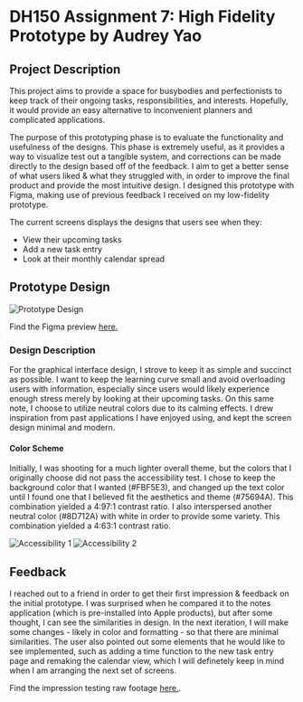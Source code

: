 # DH150 Assignment 7: High Fidelity Prototype by Audrey Yao

## Project Description 

This project aims to provide a space for busybodies and perfectionists to keep track of their ongoing tasks, responsibilities, and interests. Hopefully, it would provide an easy alternative to inconvenient planners and complicated applications. 

The purpose of this prototyping phase is to evaluate the functionality and usefulness of the designs. This phase is extremely useful, as it provides a way to visualize test out a tangible system, and corrections can be made directly to the design based off of the feedback. I aim to get a better sense of what users liked & what they struggled with, in order to improve the final product and provide the most intuitive design. I designed this prototype with Figma, making use of previous feedback I received on my low-fidelity prototype. 

The current screens displays the designs that users see when they: 

- View their upcoming tasks 
- Add a new task entry
- Look at their monthly calendar spread

## Prototype Design 

<img src="https://user-images.githubusercontent.com/57603794/100161635-b0a3d180-2e66-11eb-8709-77351543c459.png" alt="Prototype Design">

Find the Figma preview <a href="https://www.figma.com/file/ym7veaY6qmUCSpFVIXEYsY/DH150?node-id=0%3A1">here.</a>

### Design Description

For the graphical interface design, I strove to keep it as simple and succinct as possible. I want to keep the learning curve small and avoid overloading users with information, especially since users would likely experience enough stress merely by looking at their upcoming tasks. On this same note, I choose to utilize neutral colors due to its calming effects. I drew inspiration from past applications I have enjoyed using, and kept the screen design minimal and modern. 

#### Color Scheme

Initially, I was shooting for a much lighter overall theme, but the colors that I originally choose did not pass the accessibility test. I chose to keep the background color that I wanted (#FBF5E3), and changed up the text color until I found one that I believed fit the aesthetics and theme (#75694A). This combination yielded a 4:97:1 contrast ratio. I also interspersed another neutral color (#8D712A) with white in order to provide some variety. This combination yielded a 4:63:1 contrast ratio. 

<img src="https://user-images.githubusercontent.com/57603794/100162976-8dc6ec80-2e69-11eb-84ad-17d03ed5d237.png" alt="Accessibility 1">

<img src="https://user-images.githubusercontent.com/57603794/100162986-928ba080-2e69-11eb-92d3-6aaa08962972.png" alt="Accessibility 2">

## Feedback

I reached out to a friend in order to get their first impression & feedback on the initial prototype. I was surprised when he compared it to the notes application (which is pre-installed into Apple products), but after some thought, I can see the similarities in design. In the next iteration, I will make some changes - likely in color and formatting - so that there are minimal similarities. The user also pointed out some elements that he would like to see implemented, such as adding a time function to the new task entry page and remaking the calendar view, which I will definetely keep in mind when I am arranging the next set of screens. 

Find the impression testing raw footage <a href="https://drive.google.com/drive/folders/16kTZJIldkwNZ_EQ14Qh65ffyHYKi2D1f?usp=sharing">here.</a>.
